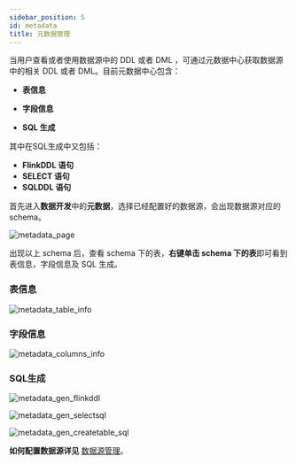 ```yaml
---
sidebar_position: 5
id: metadata
title: 元数据管理
---
```



当用户查看或者使用数据源中的 DDL 或者 DML ，可通过元数据中心获取数据源中的相关 DDL 或者 DML。目前元数据中心包含：

- **表信息**

- **字段信息**

- **SQL 生成**

其中在SQL生成中又包括：

- **FlinkDDL 语句**
- **SELECT 语句**
- **SQLDDL 语句**

首先进入**数据开发**中的**元数据**，选择已经配置好的数据源，会出现数据源对应的schema。

![metadata_page](http://www.aiwenmo.com/dinky/docs/zh-CN/administrator_guide/metadata/metadata_page.png)


出现以上 schema 后，查看 schema 下的表，**右键单击 schema 下的表**即可看到表信息，字段信息及 SQL 生成。

### 表信息
![metadata_table_info](http://www.aiwenmo.com/dinky/docs/zh-CN/administrator_guide/metadata/metadata_table_info.png)

### 字段信息
![metadata_columns_info](http://www.aiwenmo.com/dinky/docs/zh-CN/administrator_guide/metadata/metadata_columns_info.png)

### SQL生成
![metadata_gen_flinkddl](http://www.aiwenmo.com/dinky/docs/zh-CN/administrator_guide/metadata/metadata_gen_flinkddl.png)

![metadata_gen_selectsql](http://www.aiwenmo.com/dinky/docs/zh-CN/administrator_guide/metadata/metadata_gen_selectsql.png)

![metadata_gen_createtable_sql](http://www.aiwenmo.com/dinky/docs/zh-CN/administrator_guide/metadata/metadata_gen_createtable_sql.png)


**如何配置数据源详见** [数据源管理](../register_center/datasource_manage)。



